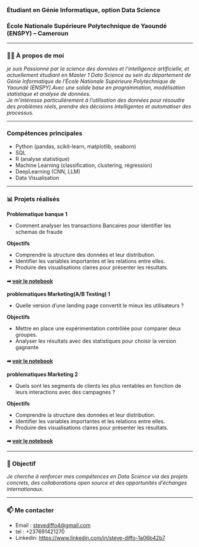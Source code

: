 
### Étudiant en Génie Informatique, option Data Science
### École Nationale Supérieure Polytechnique de Yaoundé (ENSPY) – Cameroun   

---

### 👨‍💻 À propos de moi

*je suis Passionné par la science des données et l’intelligence artificielle, et actuellement étudiant en Master 1 Data Science au sein du département de Génie Informatique de l’École Nationale Supérieure Polytechnique de Yaoundé (ENSPY).Avec une solide base en programmation, modélisation statistique et analyse de données.  
Je m’intéresse particulièrement à l’utilisation des données pour résoudre des problèmes réels, prendre des décisions intelligentes et automatiser des processus.*

---

### Compétences principales

- Python (pandas, scikit-learn, matplotlib, seaborn)
- SQL
- R (analyse statistique)
- Machine Learning (classification, clustering, régression)
- DeepLearning (CNN, LLM)
- Data Visualisation

---

### 📊 Projets réalisés
**Problematique banque 1**
 - Comment analyser les transactions Bancaires pour identifier les schemas de fraude
   
**Objectifs**
- Comprendre la structure des données et leur distribution.
- Identifier les variables importantes et les relations entre elles.
- Produire des visualisations claires pour présenter les résultats.
    
#### ➡ [voir le notebook](https://github.com/DIFFO-web/projet-analyse-de-donn-es/blob/main/problematique1_Banque.ipynb)

**problematiques Marketing(A/B Testing) 1**
 - Quelle version d’une landing page convertit le mieux les utilisateurs ?
   
**Objectifs**
- Mettre en place une expérimentation contrôlée pour comparer deux
    groupes.
- Analyser les résultats avec des statistiques pour choisir la version gagnante
  
#### ➡ [voir le notebook]()

**problematiques Marketing 2**
- Quels sont les segments de clients les plus rentables en fonction de leurs interactions avec des campagnes ?
  
**Objectifs** 
- Comprendre la structure des données et leur distribution.
- Identifier les variables importantes et les relations entre elles.
- Produire des visualisations claires pour présenter les résultats.
  
#### ➡ [voir le notebook]()

---

### 🎯 Objectif

*Je cherche à renforcer mes compétences en Data Science via des projets concrets, des collaborations open source et des opportunités d’échanges internationaux.* 

---

### 📫 Me contacter

- Email : stevediffo4@gmail.com  
- tel : +237691421270 
- Linkedin: https://www.linkedin.com/in/steve-diffo-1a06b42b7

